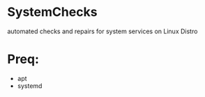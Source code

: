 # SystemChecks

automated checks and repairs for system services on Linux Distro

# Preq:
- apt
- systemd
